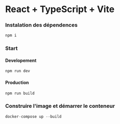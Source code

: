 # React + TypeScript + Vite

### Instalation des dépendences 

```js
npm i
```

### Start

#### Developement

```js
npm run dev 
```

#### Production 

```js
npm run build 
```

### Construire l'image et démarrer le conteneur

```js
docker-compose up --build
```
